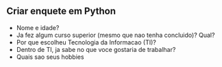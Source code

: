 ## Criar enquete em Python

* Nome e idade?
* Ja fez algum curso superior (mesmo que nao tenha concluido)?  Qual?
* Por que escolheu Tecnologia da Informacao (TI)?
* Dentro de TI, ja sabe no que voce gostaria de trabalhar?
* Quais sao seus hobbies